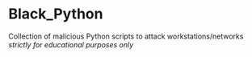# Black_Python
Collection of malicious Python scripts to attack workstations/networks *strictly for educational purposes only*
